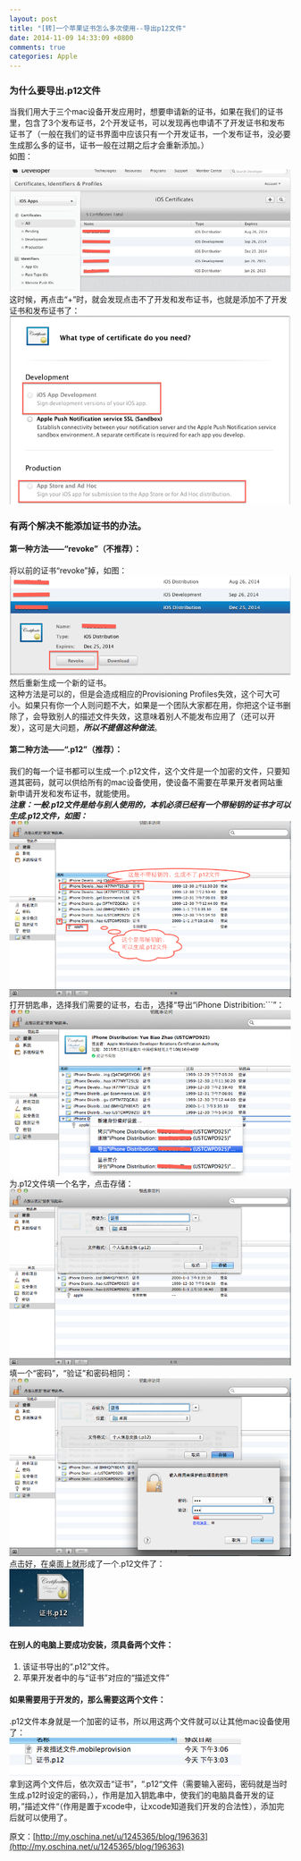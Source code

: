 ```yaml
---
layout: post
title: "[转]一个苹果证书怎么多次使用--导出p12文件"
date: 2014-11-09 14:33:09 +0800
comments: true
categories: Apple
---  
```


### 为什么要导出.p12文件  

当我们用大于三个mac设备开发应用时，想要申请新的证书，如果在我们的证书里，包含了3个发布证书，2个开发证书，可以发现再也申请不了开发证书和发布证书了（一般在我们的证书界面中应该只有一个开发证书，一个发布证书，没必要生成那么多的证书，证书一般在过期之后才会重新添加。）  
如图：  

<!--more-->  

![certificate1](https://raw.githubusercontent.com/zhangrui1209/MarkdownPictures/master/Apple%20Developer/certificate1.png)  
这时候，再点击“+”时，就会发现点击不了开发和发布证书，也就是添加不了开发证书和发布证书了：  
![certificate2](https://raw.githubusercontent.com/zhangrui1209/MarkdownPictures/master/Apple%20Developer/certificate2.png)  

### 有两个解决不能添加证书的办法。  

#### 第一种方法——“revoke”（不推荐）：  
将以前的证书“revoke”掉，如图：  
![revoke](https://raw.githubusercontent.com/zhangrui1209/MarkdownPictures/master/Apple%20Developer/revoke.png)  
然后重新生成一个新的证书。  
这种方法是可以的，但是会造成相应的Provisioning Profiles失效，这个可大可小。如果只有你一个人则问题不大，如果是一个团队大家都在用，你把这个证书删除了，会导致别人的描述文件失效，这意味着别人不能发布应用了（还可以开发），这可是大问题，**_所以不提倡这种做法_**。  

#### 第二种方法——“.p12”（推荐）：  
我们的每一个证书都可以生成一个.p12文件，这个文件是一个加密的文件，只要知道其密码，就可以供给所有的mac设备使用，使设备不需要在苹果开发者网站重新申请开发和发布证书，就能使用。  
**_注意：一般.p12文件是给与别人使用的，本机必须已经有一个带秘钥的证书才可以生成.p12文件，如图：_**  
![p12-1](https://raw.githubusercontent.com/zhangrui1209/MarkdownPictures/master/Apple%20Developer/p12-1.png)  
打开钥匙串，选择我们需要的证书，右击，选择“导出“iPhone Distribition:```”：  
![p12-2](https://raw.githubusercontent.com/zhangrui1209/MarkdownPictures/master/Apple%20Developer/p12-2.png)  
为.p12文件填一个名字，点击存储：  
![p12-3](https://raw.githubusercontent.com/zhangrui1209/MarkdownPictures/master/Apple%20Developer/p12-3.png)  
填一个“密码”，“验证”和密码相同：  
![](https://raw.githubusercontent.com/zhangrui1209/MarkdownPictures/master/Apple%20Developer/p12-4.png)  
点击好，在桌面上就形成了一个.p12文件了：  
![](https://raw.githubusercontent.com/zhangrui1209/MarkdownPictures/master/Apple%20Developer/p12-5.png)  

#### 在别人的电脑上要成功安装，须具备两个文件：  
1) 该证书导出的“.p12”文件。  
2) 苹果开发者中的与“证书”对应的“描述文件”  

#### 如果需要用于开发的，那么需要这两个文件：  
.p12文件本身就是一个加密的证书，所以用这两个文件就可以让其他mac设备使用了：  
![p12-6](https://raw.githubusercontent.com/zhangrui1209/MarkdownPictures/master/Apple%20Developer/p12-6.png)  
拿到这两个文件后，依次双击“证书”，“.p12“文件（需要输入密码，密码就是当时生成.p12时设定的密码，），作用是加入钥匙串中，使我们的电脑具备开发的证明，”描述文件“（作用是置于xcode中，让xcode知道我们开发的合法性），添加完后就可以使用了。  

原文：[http://my.oschina.net/u/1245365/blog/196363](http://my.oschina.net/u/1245365/blog/196363)
